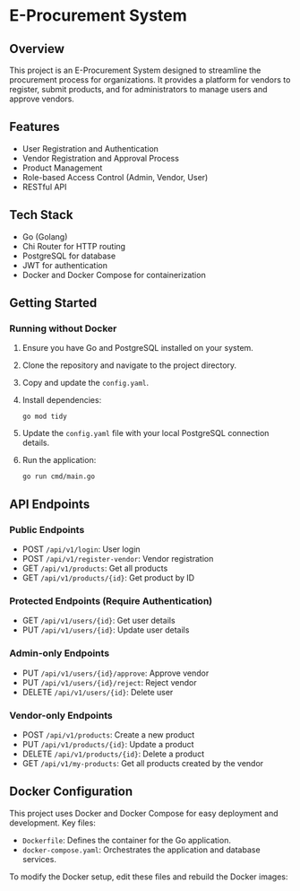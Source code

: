 # E-Procurement System

## Overview
This project is an E-Procurement System designed to streamline the procurement process for organizations. It provides a platform for vendors to register, submit products, and for administrators to manage users and approve vendors.

## Features
- User Registration and Authentication
- Vendor Registration and Approval Process
- Product Management
- Role-based Access Control (Admin, Vendor, User)
- RESTful API

## Tech Stack
- Go (Golang)
- Chi Router for HTTP routing
- PostgreSQL for database
- JWT for authentication
- Docker and Docker Compose for containerization

## Getting Started
### Running without Docker

1. Ensure you have Go and PostgreSQL installed on your system.

2. Clone the repository and navigate to the project directory.

3. Copy and update the `config.yaml`.

4. Install dependencies:
   ```
   go mod tidy
   ```

5. Update the `config.yaml` file with your local PostgreSQL connection details.

6. Run the application:
   ```
   go run cmd/main.go
   ```

## API Endpoints

### Public Endpoints
- POST `/api/v1/login`: User login
- POST `/api/v1/register-vendor`: Vendor registration
- GET `/api/v1/products`: Get all products
- GET `/api/v1/products/{id}`: Get product by ID

### Protected Endpoints (Require Authentication)
- GET `/api/v1/users/{id}`: Get user details
- PUT `/api/v1/users/{id}`: Update user details

### Admin-only Endpoints
- PUT `/api/v1/users/{id}/approve`: Approve vendor
- PUT `/api/v1/users/{id}/reject`: Reject vendor
- DELETE `/api/v1/users/{id}`: Delete user

### Vendor-only Endpoints
- POST `/api/v1/products`: Create a new product
- PUT `/api/v1/products/{id}`: Update a product
- DELETE `/api/v1/products/{id}`: Delete a product
- GET `/api/v1/my-products`: Get all products created by the vendor

## Docker Configuration

This project uses Docker and Docker Compose for easy deployment and development. Key files:

- `Dockerfile`: Defines the container for the Go application.
- `docker-compose.yaml`: Orchestrates the application and database services.

To modify the Docker setup, edit these files and rebuild the Docker images:
